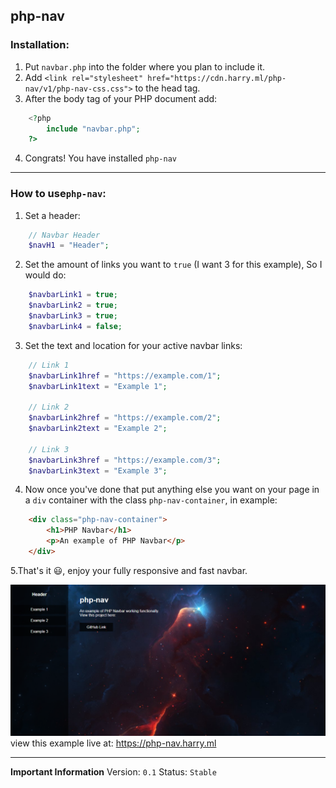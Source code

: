 ## php-nav

### Installation:
1. Put `navbar.php` into the folder where you plan to include it.
2. Add `<link rel="stylesheet" href="https://cdn.harry.ml/php-nav/v1/php-nav-css.css">` to the head tag.
3. After the body tag of your PHP document add: 
```php
    <?php
        include "navbar.php";
    ?>
   ```
4. Congrats! You have installed `php-nav`
---

### How to use`php-nav`:
1. Set a header:
```php
    // Navbar Header
    $navH1 = "Header";
```
2. Set the amount of links you want to `true` (I want 3 for this example), So I would do:
```php
    $navbarLink1 = true;
    $navbarLink2 = true;
    $navbarLink3 = true;
    $navbarLink4 = false;
```
3. Set the text and location for your active navbar links: 
```php
    // Link 1
    $navbarLink1href = "https://example.com/1";
    $navbarLink1text = "Example 1";

    // Link 2
    $navbarLink2href = "https://example.com/2";
    $navbarLink2text = "Example 2";

    // Link 3
    $navbarLink3href = "https://example.com/3";
    $navbarLink3text = "Example 3";
```
4. Now once you've done that put anything else you want on your page in a `div` container with the class `php-nav-container`, in example:
```html
    <div class="php-nav-container">
        <h1>PHP Navbar</h1>
        <p>An example of PHP Navbar</p>
    </div>
```
 5.That's it :smiley:, enjoy your fully responsive and fast navbar.
 
![Navbar Example](img/example.png)
view this example live at: https://php-nav.harry.ml

---
**Important Information**
Version: `0.1`
Status: `Stable`
